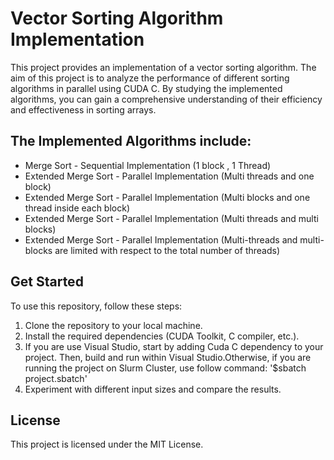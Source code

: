 # Vector Sorting Algorithm Implementation

This project provides an implementation of a vector sorting algorithm. The aim of this project is to analyze the performance of different sorting algorithms in parallel using CUDA C. By studying the implemented algorithms, you can gain a comprehensive understanding of their efficiency and effectiveness in sorting arrays.

## The Implemented Algorithms include:
- Merge Sort - Sequential Implementation (1 block , 1 Thread)
- Extended Merge Sort - Parallel Implementation (Multi threads and one block) 
- Extended Merge Sort - Parallel Implementation (Multi blocks and one thread inside each block)
- Extended Merge Sort - Parallel Implementation (Multi threads and multi blocks)
- Extended Merge Sort - Parallel Implementation (Multi-threads and multi-blocks are limited with respect to the total number of threads)

## Get Started
To use this repository, follow these steps:

1. Clone the repository to your local machine.
2. Install the required dependencies (CUDA Toolkit, C compiler, etc.).
3. If you are use Visual Studio, start by adding Cuda C dependency to your project. Then, build and run within Visual Studio.Otherwise, if you are running the project on Slurm Cluster, use follow command: '$sbatch project.sbatch'
4. Experiment with different input sizes and compare the results.

## License
This project is licensed under the MIT License.

